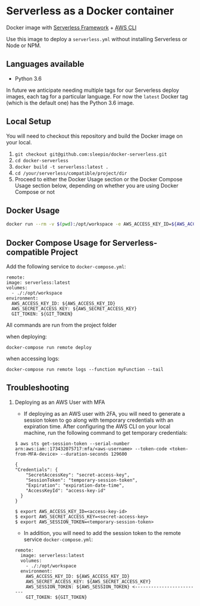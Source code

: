 # Serverless as a Docker container

Docker image with [Serverless Framework](https://serverless.com/) + [AWS CLI](https://aws.amazon.com/cli/)

Use this image to deploy a `serverless.yml` without installing Serverless or Node or NPM.

## Languages available

- Python 3.6

In future we anticipate needing multiple tags for our Serverless deploy images, each tag for a particular language. For now the `latest` Docker tag (which is the default one) has the Python 3.6 image.

## Local Setup

You will need to checkout this repository and build the Docker image on your local.

1. `git checkout git@github.com:sleepio/docker-serverless.git`
2. `cd docker-serverless`
3. `docker build -t serverless:latest .`
4. `cd /your/serverless/compatible/project/dir`
5. Proceed to either the Docker Usage section or the Docker Compose Usage section below, depending on whether you are using Docker Compose or not

## Docker Usage

```bash
docker run --rm -v $(pwd):/opt/workspace -e AWS_ACCESS_KEY_ID=${AWS_ACCESS_KEY_ID} -e AWS_SECRET_ACCESS_KEY=${AWS_SECRET_ACCESS_KEY} -e GIT_TOKEN=${GIT_TOKEN} serverless:latest deploy
```

## Docker Compose Usage for Serverless-compatible Project

Add the following service to `docker-compose.yml`:
```
remote:
image: serverless:latest
volumes:
  - ./:/opt/workspace
environment:
  AWS_ACCESS_KEY_ID: ${AWS_ACCESS_KEY_ID}
  AWS_SECRET_ACCESS_KEY: ${AWS_SECRET_ACCESS_KEY}
  GIT_TOKEN: ${GIT_TOKEN}
```

All commands are run from the project folder

when deploying:
```
docker-compose run remote deploy
```

when accessing logs:
```
docker-compose run remote logs --function myFunction --tail
```

## Troubleshooting

1. Deploying as an AWS User with MFA
    * If deploying as an AWS user with 2FA, you will need to generate a session token to go along with temporary credentials with an expiration time. After configuring the AWS CLI on your local machine, run the following command to get temporary credentials:
    ```
    $ aws sts get-session-token --serial-number arn:aws:iam::173432075717:mfa/<aws-username> --token-code <token-from-MFA-device> --duration-seconds 129600

    {
    "Credentials": {
        "SecretAccessKey": "secret-access-key",
        "SessionToken": "temporary-session-token",
        "Expiration": "expiration-date-time",
        "AccessKeyId": "access-key-id"
      }
    }

    $ export AWS_ACCESS_KEY_ID=<access-key-id>
    $ export AWS_SECRET_ACCESS_KEY=<secret-access-key>
    $ export AWS_SESSION_TOKEN=<temporary-session-token>
    ```

    * In addition, you will need to add the session token to the remote service `docker-compose.yml`:

    ```
    remote:
      image: serverless:latest
      volumes:
        - ./:/opt/workspace
      environment:
        AWS_ACCESS_KEY_ID: ${AWS_ACCESS_KEY_ID}
        AWS_SECRET_ACCESS_KEY: ${AWS_SECRET_ACCESS_KEY}
        AWS_SESSION_TOKEN: ${AWS_SESSION_TOKEN} <-------------------------
        GIT_TOKEN: ${GIT_TOKEN}
    ```

